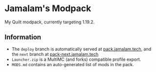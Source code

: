 # Jamalam's Modpack

My Quilt modpack, currently targeting 1.19.2.

## Information

- The `deploy` branch is automatically served at [pack.jamalam.tech](https://pack.jamalam.tech), and the `next` branch at [pack-next.jamalam.tech](https://pack-next.jamalam.tech)
- `Launcher.zip` is a MultiMC (and forks) compatible profile export. 
- `MODS.md` contains an auto-generated list of mods in the pack.
